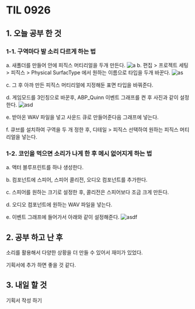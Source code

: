 # TIL 0926
## 1. 오늘 공부 한 것
### 1-1. 구역마다 발 소리 다르게 하는 법

a. 새폴더를 만들어 안에 피직스 머티리얼을 두개 만든다.
![a](https://github.com/DaeHuKim/DaeHuKim/assets/143437367/6caa5f3e-1cf8-43a6-8e8f-6958ef7ec651)
b. 편집 > 프로젝트 세팅 > 피직스 > Physical SurfacType 에서 원하는 이름으로 타입을 두개 바꾼다.
![as](https://github.com/DaeHuKim/DaeHuKim/assets/143437367/f825fa7a-cd11-47c7-863e-a0c2afaf8216)

c. 그 후 아까 만든 피직스 머티리얼에 지정해둔 표면 타입을 바꿔준다.

d. 게임모드를 3인칭으로 바꾼후, ABP_Quinn 이벤트 그래프를 켠 후 사진과 같이 설정한다.
![asd](https://github.com/DaeHuKim/DaeHuKim/assets/143437367/b985fa4c-9d9f-4711-8149-e4ba077ba1bc)

e. 받아온 WAV 파일을 넣고 사운드 큐로 만들어준다음 그래프에 넣는다.

f. 큐브를 설치하여 구역을 두 개 정한 후, 디테일 > 피직스 선택하여 원하는 피직스 머티리얼을 넣는다.

### 1-2. 코인을 먹으면 소리가 나게 한 후 메시 없어지게 하는 법

a. 액터 블루프린트를 하나 생성한다.

b. 컴포넌트에 스피어, 스피어 콜리전, 오디오 컴포넌트를 추가한다.

c. 스피어를 원하는 크기로 설정한 후, 콜리전은 스피어보다 조금 크게 만든다.

d. 오디오 컴포넌트에 원하는 WAV 파일을 넣는다. 

e. 이벤트 그래프에 들어가서 아래와 같이 설정해준다.
![asdf](https://github.com/DaeHuKim/DaeHuKim/assets/143437367/1e1974da-decf-43e7-a5a4-088d81cd6447)

## 2. 공부 하고 난 후
소리를 활용해서 다양한 상황을 더 만들 수 있어서 재미가 있었다.

기획서에 추가 하면 좋을 것 같다.

## 3. 내일 할 것
기획서 작성 하기
